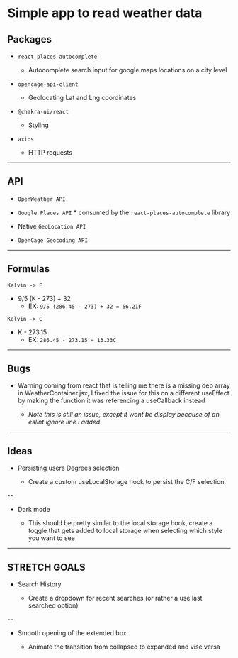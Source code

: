 # Simple app to read weather data

## Packages

- `react-places-autocomplete`

  - Autocomplete search input for google maps locations on a city level

- `opencage-api-client`

  - Geolocating Lat and Lng coordinates

- `@chakra-ui/react`
  - Styling
- `axios`
  - HTTP requests
---
## API

- `OpenWeather API`

- `Google Places API` \* consumed by the `react-places-autocomplete` library

- Native `GeoLocation API`

- `OpenCage Geocoding API`
---
## Formulas

`Kelvin -> F`

- 9/5 (K - 273) + 32
  - EX: `9/5 (286.45 - 273) + 32 = 56.21F`

`Kelvin -> C`

- K - 273.15
  - EX: `286.45 - 273.15 = 13.33C`
---
## Bugs

- Warning coming from react that is telling me there is a missing dep array in WeatherContainer.jsx, I fixed the issue for this on a different useEffect by making the function it was referencing a useCallback instead

  - *Note this is still an issue, except it wont be display because of an eslint ignore line i added*
---
## Ideas

- Persisting users Degrees selection

  - Create a custom useLocalStorage hook to persist the C/F selection.

--

- Dark mode

  - This should be pretty similar to the local storage hook, create a toggle that gets added to local storage when selecting which style you want to see


---
## STRETCH GOALS

- Search History

  - Create a dropdown for recent searches (or rather a use last searched option)

--

- Smooth opening of the extended box

  - Animate the transition from collapsed to expanded and vise versa

